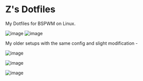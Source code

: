 # Z's Dotfiles
My Dotfiles for BSPWM on Linux.

![image](https://user-images.githubusercontent.com/72144072/133924122-84f984b7-0849-4841-9750-2d36d6142647.png)
![image](https://user-images.githubusercontent.com/72144072/133895188-61c9379c-ba03-486e-9328-f77d6aab56d6.png)

My older setups with the same config and slight modification -

![image](https://user-images.githubusercontent.com/72144072/133895244-ea5b38d4-e938-48b7-bcfd-1c6045c93159.png)

![image](https://user-images.githubusercontent.com/72144072/133895249-d6aae5a0-8648-45d4-8e99-4e192b0d607c.png)

![image](https://user-images.githubusercontent.com/72144072/133895256-d2084bbb-3928-4682-92bf-c0d75fd5722f.png)
